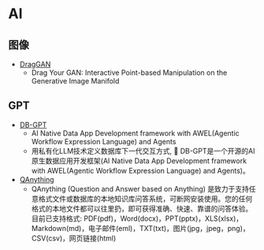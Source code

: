 # AI

## 图像
  - [DragGAN](https://github.com/XingangPan/DragGAN)
      - Drag Your GAN: Interactive Point-based Manipulation on the Generative Image Manifold

## GPT
  - [DB-GPT](https://github.com/eosphoros-ai/DB-GPT)
      - AI Native Data App Development framework with AWEL(Agentic Workflow Expression Language) and Agents
      - 用私有化LLM技术定义数据库下一代交互方式, 🤖️ DB-GPT是一个开源的AI原生数据应用开发框架(AI Native Data App Development framework with AWEL(Agentic Workflow Expression Language) and Agents)。
  - [QAnything](https://github.com/netease-youdao/QAnything)
      - QAnything (Question and Answer based on Anything) 是致力于支持任意格式文件或数据库的本地知识库问答系统，可断网安装使用。您的任何格式的本地文件都可以往里扔，即可获得准确、快速、靠谱的问答体验。目前已支持格式: PDF(pdf)，Word(docx)，PPT(pptx)，XLS(xlsx)，Markdown(md)，电子邮件(eml)，TXT(txt)，图片(jpg，jpeg，png)，CSV(csv)，网页链接(html)
